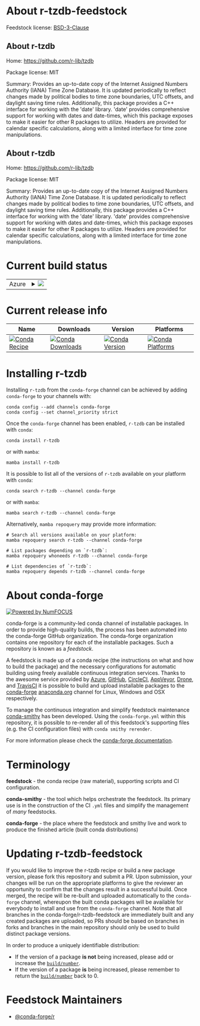 About r-tzdb-feedstock
======================

Feedstock license: [BSD-3-Clause](https://github.com/conda-forge/r-tzdb-feedstock/blob/main/LICENSE.txt)


About r-tzdb
------------

Home: https://github.com/r-lib/tzdb

Package license: MIT

Summary: Provides an up-to-date copy of the Internet Assigned Numbers Authority (IANA) Time Zone Database. It is updated periodically to reflect changes made by political bodies to time zone boundaries, UTC offsets, and daylight saving time rules. Additionally, this package provides a C++ interface for working with the 'date' library. 'date' provides comprehensive support for working with dates and date-times, which this package exposes to make it easier for other R packages to utilize. Headers are provided for calendar specific calculations, along with a limited interface for time zone manipulations.

About r-tzdb
------------

Home: https://github.com/r-lib/tzdb

Package license: MIT

Summary: Provides an up-to-date copy of the Internet Assigned Numbers Authority (IANA) Time Zone Database. It is updated periodically to reflect changes made by political bodies to time zone boundaries, UTC offsets, and daylight saving time rules. Additionally, this package provides a C++ interface for working with the 'date' library. 'date' provides comprehensive support for working with dates and date-times, which this package exposes to make it easier for other R packages to utilize. Headers are provided for calendar specific calculations, along with a limited interface for time zone manipulations.

Current build status
====================


<table>
    
  <tr>
    <td>Azure</td>
    <td>
      <details>
        <summary>
          <a href="https://dev.azure.com/conda-forge/feedstock-builds/_build/latest?definitionId=13069&branchName=main">
            <img src="https://dev.azure.com/conda-forge/feedstock-builds/_apis/build/status/r-tzdb-feedstock?branchName=main">
          </a>
        </summary>
        <table>
          <thead><tr><th>Variant</th><th>Status</th></tr></thead>
          <tbody><tr>
              <td>linux_64_r_base4.3</td>
              <td>
                <a href="https://dev.azure.com/conda-forge/feedstock-builds/_build/latest?definitionId=13069&branchName=main">
                  <img src="https://dev.azure.com/conda-forge/feedstock-builds/_apis/build/status/r-tzdb-feedstock?branchName=main&jobName=linux&configuration=linux%20linux_64_r_base4.3" alt="variant">
                </a>
              </td>
            </tr><tr>
              <td>linux_64_r_base4.4</td>
              <td>
                <a href="https://dev.azure.com/conda-forge/feedstock-builds/_build/latest?definitionId=13069&branchName=main">
                  <img src="https://dev.azure.com/conda-forge/feedstock-builds/_apis/build/status/r-tzdb-feedstock?branchName=main&jobName=linux&configuration=linux%20linux_64_r_base4.4" alt="variant">
                </a>
              </td>
            </tr><tr>
              <td>linux_aarch64_r_base4.3</td>
              <td>
                <a href="https://dev.azure.com/conda-forge/feedstock-builds/_build/latest?definitionId=13069&branchName=main">
                  <img src="https://dev.azure.com/conda-forge/feedstock-builds/_apis/build/status/r-tzdb-feedstock?branchName=main&jobName=linux&configuration=linux%20linux_aarch64_r_base4.3" alt="variant">
                </a>
              </td>
            </tr><tr>
              <td>linux_aarch64_r_base4.4</td>
              <td>
                <a href="https://dev.azure.com/conda-forge/feedstock-builds/_build/latest?definitionId=13069&branchName=main">
                  <img src="https://dev.azure.com/conda-forge/feedstock-builds/_apis/build/status/r-tzdb-feedstock?branchName=main&jobName=linux&configuration=linux%20linux_aarch64_r_base4.4" alt="variant">
                </a>
              </td>
            </tr><tr>
              <td>linux_ppc64le_r_base4.3</td>
              <td>
                <a href="https://dev.azure.com/conda-forge/feedstock-builds/_build/latest?definitionId=13069&branchName=main">
                  <img src="https://dev.azure.com/conda-forge/feedstock-builds/_apis/build/status/r-tzdb-feedstock?branchName=main&jobName=linux&configuration=linux%20linux_ppc64le_r_base4.3" alt="variant">
                </a>
              </td>
            </tr><tr>
              <td>linux_ppc64le_r_base4.4</td>
              <td>
                <a href="https://dev.azure.com/conda-forge/feedstock-builds/_build/latest?definitionId=13069&branchName=main">
                  <img src="https://dev.azure.com/conda-forge/feedstock-builds/_apis/build/status/r-tzdb-feedstock?branchName=main&jobName=linux&configuration=linux%20linux_ppc64le_r_base4.4" alt="variant">
                </a>
              </td>
            </tr><tr>
              <td>osx_64_r_base4.3</td>
              <td>
                <a href="https://dev.azure.com/conda-forge/feedstock-builds/_build/latest?definitionId=13069&branchName=main">
                  <img src="https://dev.azure.com/conda-forge/feedstock-builds/_apis/build/status/r-tzdb-feedstock?branchName=main&jobName=osx&configuration=osx%20osx_64_r_base4.3" alt="variant">
                </a>
              </td>
            </tr><tr>
              <td>osx_64_r_base4.4</td>
              <td>
                <a href="https://dev.azure.com/conda-forge/feedstock-builds/_build/latest?definitionId=13069&branchName=main">
                  <img src="https://dev.azure.com/conda-forge/feedstock-builds/_apis/build/status/r-tzdb-feedstock?branchName=main&jobName=osx&configuration=osx%20osx_64_r_base4.4" alt="variant">
                </a>
              </td>
            </tr><tr>
              <td>osx_arm64_r_base4.3</td>
              <td>
                <a href="https://dev.azure.com/conda-forge/feedstock-builds/_build/latest?definitionId=13069&branchName=main">
                  <img src="https://dev.azure.com/conda-forge/feedstock-builds/_apis/build/status/r-tzdb-feedstock?branchName=main&jobName=osx&configuration=osx%20osx_arm64_r_base4.3" alt="variant">
                </a>
              </td>
            </tr><tr>
              <td>osx_arm64_r_base4.4</td>
              <td>
                <a href="https://dev.azure.com/conda-forge/feedstock-builds/_build/latest?definitionId=13069&branchName=main">
                  <img src="https://dev.azure.com/conda-forge/feedstock-builds/_apis/build/status/r-tzdb-feedstock?branchName=main&jobName=osx&configuration=osx%20osx_arm64_r_base4.4" alt="variant">
                </a>
              </td>
            </tr><tr>
              <td>win_64_r_base4.3</td>
              <td>
                <a href="https://dev.azure.com/conda-forge/feedstock-builds/_build/latest?definitionId=13069&branchName=main">
                  <img src="https://dev.azure.com/conda-forge/feedstock-builds/_apis/build/status/r-tzdb-feedstock?branchName=main&jobName=win&configuration=win%20win_64_r_base4.3" alt="variant">
                </a>
              </td>
            </tr><tr>
              <td>win_64_r_base4.4</td>
              <td>
                <a href="https://dev.azure.com/conda-forge/feedstock-builds/_build/latest?definitionId=13069&branchName=main">
                  <img src="https://dev.azure.com/conda-forge/feedstock-builds/_apis/build/status/r-tzdb-feedstock?branchName=main&jobName=win&configuration=win%20win_64_r_base4.4" alt="variant">
                </a>
              </td>
            </tr>
          </tbody>
        </table>
      </details>
    </td>
  </tr>
</table>

Current release info
====================

| Name | Downloads | Version | Platforms |
| --- | --- | --- | --- |
| [![Conda Recipe](https://img.shields.io/badge/recipe-r--tzdb-green.svg)](https://anaconda.org/conda-forge/r-tzdb) | [![Conda Downloads](https://img.shields.io/conda/dn/conda-forge/r-tzdb.svg)](https://anaconda.org/conda-forge/r-tzdb) | [![Conda Version](https://img.shields.io/conda/vn/conda-forge/r-tzdb.svg)](https://anaconda.org/conda-forge/r-tzdb) | [![Conda Platforms](https://img.shields.io/conda/pn/conda-forge/r-tzdb.svg)](https://anaconda.org/conda-forge/r-tzdb) |

Installing r-tzdb
=================

Installing `r-tzdb` from the `conda-forge` channel can be achieved by adding `conda-forge` to your channels with:

```
conda config --add channels conda-forge
conda config --set channel_priority strict
```

Once the `conda-forge` channel has been enabled, `r-tzdb` can be installed with `conda`:

```
conda install r-tzdb
```

or with `mamba`:

```
mamba install r-tzdb
```

It is possible to list all of the versions of `r-tzdb` available on your platform with `conda`:

```
conda search r-tzdb --channel conda-forge
```

or with `mamba`:

```
mamba search r-tzdb --channel conda-forge
```

Alternatively, `mamba repoquery` may provide more information:

```
# Search all versions available on your platform:
mamba repoquery search r-tzdb --channel conda-forge

# List packages depending on `r-tzdb`:
mamba repoquery whoneeds r-tzdb --channel conda-forge

# List dependencies of `r-tzdb`:
mamba repoquery depends r-tzdb --channel conda-forge
```


About conda-forge
=================

[![Powered by
NumFOCUS](https://img.shields.io/badge/powered%20by-NumFOCUS-orange.svg?style=flat&colorA=E1523D&colorB=007D8A)](https://numfocus.org)

conda-forge is a community-led conda channel of installable packages.
In order to provide high-quality builds, the process has been automated into the
conda-forge GitHub organization. The conda-forge organization contains one repository
for each of the installable packages. Such a repository is known as a *feedstock*.

A feedstock is made up of a conda recipe (the instructions on what and how to build
the package) and the necessary configurations for automatic building using freely
available continuous integration services. Thanks to the awesome service provided by
[Azure](https://azure.microsoft.com/en-us/services/devops/), [GitHub](https://github.com/),
[CircleCI](https://circleci.com/), [AppVeyor](https://www.appveyor.com/),
[Drone](https://cloud.drone.io/welcome), and [TravisCI](https://travis-ci.com/)
it is possible to build and upload installable packages to the
[conda-forge](https://anaconda.org/conda-forge) [anaconda.org](https://anaconda.org/)
channel for Linux, Windows and OSX respectively.

To manage the continuous integration and simplify feedstock maintenance
[conda-smithy](https://github.com/conda-forge/conda-smithy) has been developed.
Using the ``conda-forge.yml`` within this repository, it is possible to re-render all of
this feedstock's supporting files (e.g. the CI configuration files) with ``conda smithy rerender``.

For more information please check the [conda-forge documentation](https://conda-forge.org/docs/).

Terminology
===========

**feedstock** - the conda recipe (raw material), supporting scripts and CI configuration.

**conda-smithy** - the tool which helps orchestrate the feedstock.
                   Its primary use is in the construction of the CI ``.yml`` files
                   and simplify the management of *many* feedstocks.

**conda-forge** - the place where the feedstock and smithy live and work to
                  produce the finished article (built conda distributions)


Updating r-tzdb-feedstock
=========================

If you would like to improve the r-tzdb recipe or build a new
package version, please fork this repository and submit a PR. Upon submission,
your changes will be run on the appropriate platforms to give the reviewer an
opportunity to confirm that the changes result in a successful build. Once
merged, the recipe will be re-built and uploaded automatically to the
`conda-forge` channel, whereupon the built conda packages will be available for
everybody to install and use from the `conda-forge` channel.
Note that all branches in the conda-forge/r-tzdb-feedstock are
immediately built and any created packages are uploaded, so PRs should be based
on branches in forks and branches in the main repository should only be used to
build distinct package versions.

In order to produce a uniquely identifiable distribution:
 * If the version of a package **is not** being increased, please add or increase
   the [``build/number``](https://docs.conda.io/projects/conda-build/en/latest/resources/define-metadata.html#build-number-and-string).
 * If the version of a package **is** being increased, please remember to return
   the [``build/number``](https://docs.conda.io/projects/conda-build/en/latest/resources/define-metadata.html#build-number-and-string)
   back to 0.

Feedstock Maintainers
=====================

* [@conda-forge/r](https://github.com/orgs/conda-forge/teams/r/)


<!-- dummy commit to enable rerendering -->

